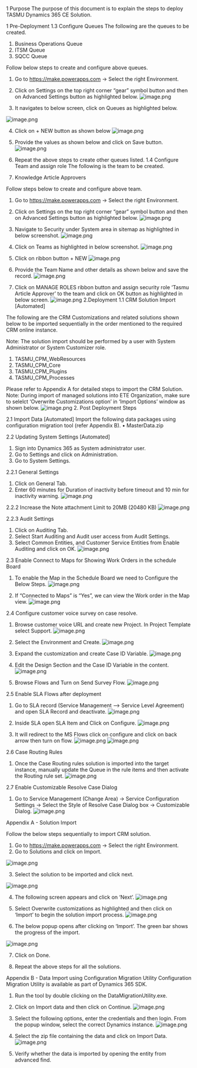 1 	Purpose
The purpose of this document is to explain the steps to deploy TASMU Dynamics 365 CE Solution.

1	Pre-Deployment
1.3 Configure Queues
The following are the queues to be created. 
1.	Business Operations Queue
2.	ITSM Queue
3.	SQCC Queue

Follow below steps to create and configure above queues.
1.	Go to https://make.powerapps.com -> Select the right Environment.
2.	Click on Settings on the top right corner “gear” symbol button and then on Advanced Settings button as highlighted below.
 ![image.png](/.attachments/image-383bcdb7-14b7-4cf7-9117-414a2de5eaec.png)

3.	It navigates to below screen, click on Queues as highlighted below.

 ![image.png](/.attachments/image-08e10226-ecbd-4e44-85a4-823fff9acb72.png)

4.	Click on + NEW button as shown below
 ![image.png](/.attachments/image-46e59269-0bc8-433e-90d6-d777d6cddd95.png)

5.	Provide the values as shown below and click on Save button.
 ![image.png](/.attachments/image-f103012d-33c3-463a-ba88-76d6da509c8c.png)

6.	Repeat the above steps to create other queues listed.
1.4 Configure Team and assign role
The following is the team to be created. 
1.	Knowledge Article Approvers

Follow steps below to create and configure above team.
1.	Go to https://make.powerapps.com -> Select the right Environment.
2.	Click on Settings on the top right corner “gear” symbol button and then on Advanced Settings button as highlighted below.
 ![image.png](/.attachments/image-012fd760-c5c7-4484-9d9b-ae57ccd1f23d.png)

3.	Navigate to Security under System area in sitemap as highlighted in below screenshot.
![image.png](/.attachments/image-ba33bda7-5b4e-47d8-94bb-59d8d6dcd0ec.png)

4.	Click on Teams as highlighted in below screenshot.
![image.png](/.attachments/image-4c5dfbd9-57df-4956-8472-cab53f68b86e.png)
 
5.	Click on ribbon button + NEW
![image.png](/.attachments/image-1ea20d7b-7052-447f-8557-61a8eedc4274.png)
 
6.	Provide the Team Name and other details as shown below and save the record.
 ![image.png](/.attachments/image-d3e44b15-25f5-4beb-9c29-b23ddf907b51.png)
7.	Click on MANAGE ROLES ribbon button and assign security role ‘Tasmu Article Approver’  to the team and click on OK button as highlighted in below screen.
 ![image.png](/.attachments/image-9131576b-8fee-49de-a763-0894906df37c.png)
2.Deployment
1.1	CRM Solution Import [Automated]

The following are the CRM Customizations and related solutions shown below to be imported sequentially in the order mentioned to the required CRM online instance.

Note: The solution import should be performed by a user with System Administrator or System Customizer role.

1.	TASMU_CPM_WebResources
2.	TASMU_CPM_Core
3.	TASMU_CPM_Plugins
4.	TASMU_CPM_Processes

Please refer to Appendix A for detailed steps to import the CRM Solution.
Note: During import of managed solutions into ETE Organization, make sure to selelct ‘Overwrite Customizations option’ in ‘Import Options’ window as shown below.
 ![image.png](/.attachments/image-cced0f4a-4239-4d3c-9d4b-c0d775e8b1e3.png)
2.	Post Deployment Steps

2.1	Import Data [Automated]
Import the following data packages using configuration migration tool (refer Appendix B).
•	MasterData.zip

2.2	Updating System Settings [Automated]
1.	Sign into Dynamics 365 as System administrator user.
2.	Go to Settings and click on Administration.
3.	Go to System Settings.

2.2.1	General Settings
1.	Click on General Tab.
2.	Enter 60 minutes for Duration of inactivity before timeout and 10 min for inactivity warning.
![image.png](/.attachments/image-c865c73c-b7c5-4989-bb15-9bc72e4e674e.png)
 
2.2.2	Increase the Note attachment Limit to 20MB (20480 KB)
![image.png](/.attachments/image-3de6efc0-5cf3-4e54-a2de-7da3c57f8552.png)
 
2.2.3	Audit Settings
1.	Click on Auditing Tab.
2.	Select Start Auditing and Audit user access from Audit Settings.
3.	Select Common Entities, and Customer Service Entities from Enable Auditing and click on OK.
 ![image.png](/.attachments/image-a68fa140-492e-4317-860d-bc25f3c19548.png)

2.3	Enable Connect to Maps for Showing Work Orders in the schedule Board

1.	To enable the Map in the Schedule Board we need to Configure the Below Steps.
![image.png](/.attachments/image-a2a2d7c9-a5ce-4c8f-880d-4330cf17e5dc.png)
  
2.	If “Connected to Maps” is “Yes”, we can view the Work order in the Map view.
![image.png](/.attachments/image-90402d7d-d125-4ddb-90c2-a9614483e90e.png)

2.4	Configure customer voice survey on case resolve.

1.	Browse customer voice URL and create new Project.  In Project Template select Support.
![image.png](/.attachments/image-e84b8208-422a-45cf-bdbc-f83cc8aed3b0.png)
 
2.	Select the Environment and Create.
![image.png](/.attachments/image-b633e72e-db38-4172-abb3-8c92dfd30451.png)
 
3.	Expand the customization and create Case ID Variable.
![image.png](/.attachments/image-b7a8f009-926a-462b-aa09-ccab5186c65a.png)
 
4.	Edit the Design Section and the Case ID Variable in the content.
![image.png](/.attachments/image-6f644559-5c10-4094-a6b5-f675ec360577.png)
 
5.	Browse Flows  and Turn on Send Survey Flow.
![image.png](/.attachments/image-6cfc9a74-53fe-4196-ab28-1ad3778af50c.png)
 
2.5	Enable SLA Flows after deployment

1.	Go to SLA record (Service Management --> Service Level Agreement) and open SLA Record and deactivate.
![image.png](/.attachments/image-079c03df-279d-4391-9ca5-ae273dee4334.png)
 
2.	Inside SLA open SLA Item and Click on Configure.
![image.png](/.attachments/image-7f90a8df-9591-4306-a2eb-65250332fea0.png)
 
3.	It will redirect to the MS Flows click on configure and click on back arrow then turn on flow.
![image.png](/.attachments/image-5153c0e9-d206-42f2-a26f-a140e5effa02.png)
![image.png](/.attachments/image-39a7f78b-8328-42ae-a815-cdac296f5a51.png)

2.6	Case Routing Rules

1.	Once the Case Routing rules solution is imported into the target instance, manually update the Queue in the rule items and then activate the Routing rule set.
![image.png](/.attachments/image-557c3e05-f2dc-46b9-a74c-0df6e0142b69.png)
 

2.7	Enable Customizable Resolve Case Dialog

1.	Go to Service Management (Change Area) -> Service Configuration Settings -> Select the Style of Resolve Case Dialog box -> Customizable Dialog.
![image.png](/.attachments/image-886c1ec4-f450-40a5-9147-cb26abeb70c9.png)
 
Appendix A - Solution Import

Follow the below steps sequentially to import CRM solution.

1.	Go to https://make.powerapps.com -> Select the right Environment.
2.	Go to Solutions and click on Import. 

 ![image.png](/.attachments/image-42393822-ec12-4f28-9966-292ea8e7244e.png)

3.	Select the solution to be imported and click next. 

 ![image.png](/.attachments/image-b843bfab-8687-4be3-9062-6a50bb8e757c.png)
                  
4.	The following screen appears and click on ‘Next’.
![image.png](/.attachments/image-86e27bcb-4725-4454-8c2a-fe465acf88f3.png)
 

5.	Select Overwrite customizations as highlighted and then click on ‘Import’ to begin the solution import process.
![image.png](/.attachments/image-77718b20-1309-435c-b78a-40b534c99b96.png)
 

6.	The below popup opens after clicking on ‘Import’. The green bar shows the progress of the import.

 ![image.png](/.attachments/image-76927e3f-c5c6-44ad-8ab6-38a65522b501.png)

7.	Click on Done. 

8.	Repeat the above steps for all the solutions.

Appendix B - Data Import using Configuration Migration Utility
Configuration Migration Utility is available as part of Dynamics 365 SDK.
1.	Run the tool by double clicking on the DataMigrationUtility.exe.
2.	Click on Import data and then click on Continue.
 ![image.png](/.attachments/image-9496b01c-0859-4b79-b40b-2595d35176cc.png)

3.	Select the following options, enter the credentials and then login. From the popup window, select the correct Dynamics instance.
 ![image.png](/.attachments/image-c6e6fa0a-1f4c-49fc-a19c-51b91f81c67f.png)

4.	Select the zip file containing the data and click on Import Data.
  ![image.png](/.attachments/image-e3025e03-14c5-42b1-b49e-733f974b6f9e.png)

5.	Verify whether the data is imported by opening the entity from advanced find.

